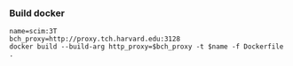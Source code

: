 ### Build docker 
```
name=scim:3T
bch_proxy=http://proxy.tch.harvard.edu:3128
docker build --build-arg http_proxy=$bch_proxy -t $name -f Dockerfile .

```

